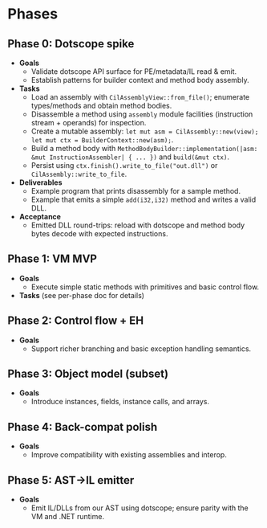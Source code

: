 # Phases

<!-- This file mirrors docs/cil-runtime/phases.md to make "Phases" a directory chapter for mdBook. -->

## Phase 0: Dotscope spike
- **Goals**
  - Validate dotscope API surface for PE/metadata/IL read & emit.
  - Establish patterns for builder context and method body assembly.
- **Tasks**
  - Load an assembly with `CilAssemblyView::from_file()`; enumerate types/methods and obtain method bodies.
  - Disassemble a method using `assembly` module facilities (instruction stream + operands) for inspection.
  - Create a mutable assembly: `let mut asm = CilAssembly::new(view); let mut ctx = BuilderContext::new(asm);`.
  - Build a method body with `MethodBodyBuilder::implementation(|asm: &mut InstructionAssembler| { ... })` and `build(&mut ctx)`.
  - Persist using `ctx.finish().write_to_file("out.dll")` or `CilAssembly::write_to_file`.
- **Deliverables**
  - Example program that prints disassembly for a sample method.
  - Example that emits a simple `add(i32,i32)` method and writes a valid DLL.
- **Acceptance**
  - Emitted DLL round-trips: reload with dotscope and method body bytes decode with expected instructions.

## Phase 1: VM MVP
- **Goals**
  - Execute simple static methods with primitives and basic control flow.
- **Tasks** (see per-phase doc for details)

## Phase 2: Control flow + EH
- **Goals**
  - Support richer branching and basic exception handling semantics.

## Phase 3: Object model (subset)
- **Goals**
  - Introduce instances, fields, instance calls, and arrays.

## Phase 4: Back-compat polish
- **Goals**
  - Improve compatibility with existing assemblies and interop.

## Phase 5: AST→IL emitter
- **Goals**
  - Emit IL/DLLs from our AST using dotscope; ensure parity with the VM and .NET runtime.
